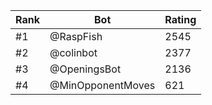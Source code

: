 Rank|Bot|Rating
---|---|---
#1|@RaspFish|2545
#2|@colinbot|2377
#3|@OpeningsBot|2136
#4|@MinOpponentMoves|621

